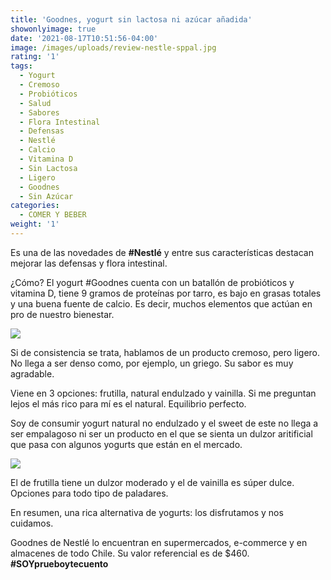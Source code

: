```yaml
---
title: 'Goodnes, yogurt sin lactosa ni azúcar añadida'
showonlyimage: true
date: '2021-08-17T10:51:56-04:00'
image: /images/uploads/review-nestle-sppal.jpg
rating: '1'
tags:
  - Yogurt
  - Cremoso
  - Probióticos
  - Salud
  - Sabores
  - Flora Intestinal
  - Defensas
  - Nestlé
  - Calcio
  - Vitamina D
  - Sin Lactosa
  - Ligero
  - Goodnes
  - Sin Azúcar
categories:
  - COMER Y BEBER
weight: '1'
---
```

Es una de las novedades de **\#Nestlé** y entre sus características destacan mejorar las defensas y flora intestinal.

<!--more-->

¿Cómo? El yogurt #Goodnes cuenta con un batallón de probióticos y vitamina D, tiene 9 gramos de proteínas por tarro, es bajo en grasas totales y una buena fuente de calcio. Es decir, muchos elementos que actúan en pro de nuestro bienestar.

![](/images/uploads/review-nestle-sppal.jpg)

Si de consistencia se trata, hablamos de un producto cremoso, pero ligero. No llega a ser denso como, por ejemplo, un griego. Su sabor es muy agradable.

Viene en 3 opciones: frutilla, natural endulzado y vainilla. Si me preguntan lejos el más rico para mí es el natural. Equilibrio perfecto.

Soy de consumir yogurt natural no endulzado y el sweet de este no llega a ser empalagoso ni ser un producto en el que se sienta un dulzor aritificial que pasa con algunos yogurts que están en el mercado.

![](/images/uploads/review-nestle-natural.jpg)

El de frutilla tiene un dulzor moderado y el de vainilla es súper dulce. Opciones para todo tipo de paladares.

En resumen, una rica alternativa de yogurts: los disfrutamos y nos cuidamos.

Goodnes de Nestlé lo encuentran en supermercados, e-commerce y en almacenes de todo Chile. Su valor referencial es de $460. **\#SOYprueboytecuento**
